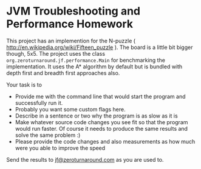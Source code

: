 JVM Troubleshooting and Performance Homework
============

This project has an implemention for the N-puzzle ( http://en.wikipedia.org/wiki/Fifteen_puzzle ). The board is a
little bit bigger though, 5x5. The project uses the class `org.zeroturnaround.jf.performance.Main` for benchmarking
the implementation. It uses the A* algorithm by default but is bundled with depth first and breadth first approaches
also.

Your task is to
* Provide me with the command line that would start the program and successfully run it.
 * Probably you want some custom flags here.
* Describe in a sentence or two why the program is as slow as it is
* Make whatever source code changes you see fit so that the program would run faster. Of course it needs to
produce the same results and solve the same problem :)
* Please provide the code changes and also measurements as how much were you able to improve the speed

Send the results to jf@zeroturnaround.com as you are used to.